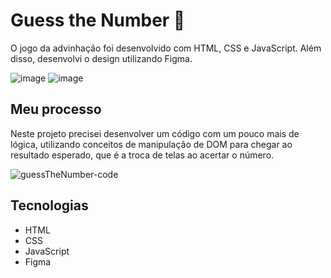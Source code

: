 # Guess the Number 🎲
O jogo da advinhação foi desenvolvido com HTML, CSS e JavaScript. Além disso, desenvolvi o design utilizando Figma.

![image](https://github.com/thalitavuolo/guess-the-number/assets/167643471/a6f206c0-6ae0-4e7c-96ad-52db252785f7) ![image](https://github.com/thalitavuolo/guess-the-number/assets/167643471/bacd1d44-a7b1-4e61-a643-d511b0f443bd)

## Meu processo
Neste projeto precisei desenvolver um código com um pouco mais de lógica, utilizando conceitos de manipulação de DOM para chegar ao resultado esperado, que é a troca de telas ao acertar o número.

![guessTheNumber-code](https://github.com/thalitavuolo/guess-the-number/assets/167643471/422fb419-1546-444d-a29b-9e21749758bf)

## Tecnologias
- HTML
- CSS
- JavaScript
- Figma
